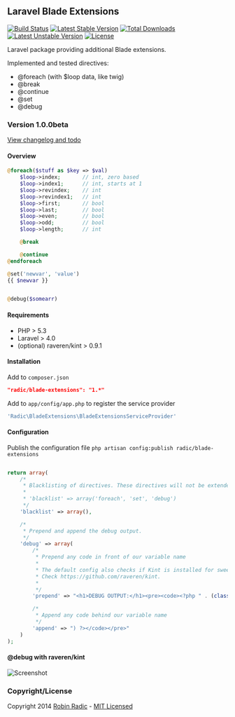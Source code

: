 ## Laravel Blade Extensions
[![Build Status](https://travis-ci.org/RobinRadic/blade-extensions.svg?branch=master)](https://travis-ci.org/RobinRadic/blade-extensions)
[![Latest Stable Version](https://poser.pugx.org/radic/blade-extensions/v/stable.svg)](https://packagist.org/packages/radic/blade-extensions)
[![Total Downloads](https://poser.pugx.org/radic/blade-extensions/downloads.svg)](https://packagist.org/packages/radic/blade-extensions)
[![Latest Unstable Version](https://poser.pugx.org/radic/blade-extensions/v/unstable.svg)](https://packagist.org/packages/radic/blade-extensions)
[![License](https://poser.pugx.org/radic/blade-extensions/license.svg)](https://packagist.org/packages/radic/blade-extensions)

Laravel package providing additional Blade extensions.

Implemented and tested directives:
- @foreach (with $loop data, like twig)
- @break
- @continue
- @set
- @debug


### Version 1.0.0beta
[View changelog and todo](https://github.com/RobinRadic/laravel-bukkit-console/blob/master/changelog.md)


#### Overview
```php
@foreach($stuff as $key => $val)
    $loop->index;       // int, zero based
    $loop->index1;      // int, starts at 1
    $loop->revindex;    // int
    $loop->revindex1;   // int
    $loop->first;       // bool
    $loop->last;        // bool
    $loop->even;        // bool
    $loop->odd;         // bool
    $loop->length;      // int

    @break

    @continue
@endforeach

@set('newvar', 'value')
{{ $newvar }}


@debug($somearr)
```

#### Requirements
- PHP > 5.3
- Laravel > 4.0
- (optional) raveren/kint > 0.9.1

#### Installation
Add to `composer.json`
```JSON
"radic/blade-extensions": "1.*"
```

Add to `app/config/app.php` to register the service provider
```php
'Radic\BladeExtensions\BladeExtensionsServiceProvider'
```

#### Configuration
Publish the configuration file
`php artisan config:publish radic/blade-extensions`

```php

return array(
    /*
     * Blacklisting of directives. These directives will not be extended. Example:
     *
     * 'blacklist' => array('foreach', 'set', 'debug')
     */
    'blacklist' => array(),

    /*
     * Prepend and append the debug output.
     */
    'debug' => array(
        /*
         * Prepend any code in front of our variable name
         *
         * The default config also checks if Kint is installed for sweet debug output.
         * Check https://github.com/raveren/kint.
         *
         */
        'prepend' => "<h1>DEBUG OUTPUT:</h1><pre><code><?php " . (class_exists('Kint') ? "Kint::dump(" : "var_dump("),

        /*
         * Append any code behind our variable name
         */
        'append' => ") ?></code></pre>"
    )
);
```

#### @debug with raveren/kint
![Screenshot](http://raveren.github.com/kint/img/preview.png)

### Copyright/License
Copyright 2014 [Robin Radic](https://github.com/RobinRadic) - [MIT Licensed](http://radic.mit-license.org)